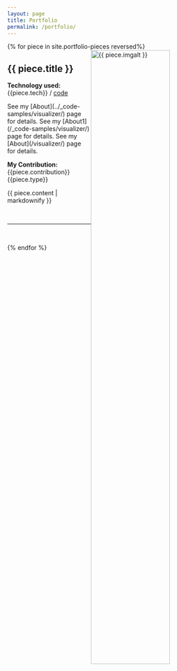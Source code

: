 ```yaml
---
layout: page
title: Portfolio
permalink: /portfolio/
---
```

{% for piece in site.portfolio-pieces reversed%}
  <img src = "{{ piece.img }}" alt = "{{ piece.imgalt }}" class="img-responsive" style="height: 60%; float: right; margin-right: 10px;" />
  <h2>{{ piece.title }} </h2>
  <p><b>Technology used: </b>{{piece.tech}} / <a href="../_code-samples/{{ piece.code }}">code</a></p>
  See my [About](../_code-samples/visualizer/) page for details.
    See my [About1](/_code-samples/visualizer/) page for details.
  See my [About](/visualizer/) page for details.

  <p><b>My Contribution: </b>{{piece.contribution}} {{piece.type}}</p>
  <p>{{ piece.content | markdownify }}</p>
  <br/>
  <hr>
  <br/>
  
{% endfor %}
